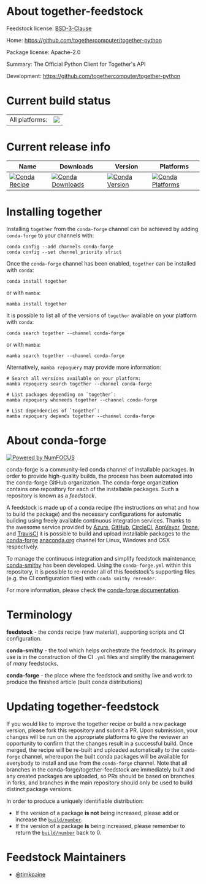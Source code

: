 About together-feedstock
========================

Feedstock license: [BSD-3-Clause](https://github.com/conda-forge/together-feedstock/blob/main/LICENSE.txt)

Home: https://github.com/togethercomputer/together-python

Package license: Apache-2.0

Summary: The Official Python Client for Together's API

Development: https://github.com/togethercomputer/together-python

Current build status
====================


<table><tr><td>All platforms:</td>
    <td>
      <a href="https://dev.azure.com/conda-forge/feedstock-builds/_build/latest?definitionId=26184&branchName=main">
        <img src="https://dev.azure.com/conda-forge/feedstock-builds/_apis/build/status/together-feedstock?branchName=main">
      </a>
    </td>
  </tr>
</table>

Current release info
====================

| Name | Downloads | Version | Platforms |
| --- | --- | --- | --- |
| [![Conda Recipe](https://img.shields.io/badge/recipe-together-green.svg)](https://anaconda.org/conda-forge/together) | [![Conda Downloads](https://img.shields.io/conda/dn/conda-forge/together.svg)](https://anaconda.org/conda-forge/together) | [![Conda Version](https://img.shields.io/conda/vn/conda-forge/together.svg)](https://anaconda.org/conda-forge/together) | [![Conda Platforms](https://img.shields.io/conda/pn/conda-forge/together.svg)](https://anaconda.org/conda-forge/together) |

Installing together
===================

Installing `together` from the `conda-forge` channel can be achieved by adding `conda-forge` to your channels with:

```
conda config --add channels conda-forge
conda config --set channel_priority strict
```

Once the `conda-forge` channel has been enabled, `together` can be installed with `conda`:

```
conda install together
```

or with `mamba`:

```
mamba install together
```

It is possible to list all of the versions of `together` available on your platform with `conda`:

```
conda search together --channel conda-forge
```

or with `mamba`:

```
mamba search together --channel conda-forge
```

Alternatively, `mamba repoquery` may provide more information:

```
# Search all versions available on your platform:
mamba repoquery search together --channel conda-forge

# List packages depending on `together`:
mamba repoquery whoneeds together --channel conda-forge

# List dependencies of `together`:
mamba repoquery depends together --channel conda-forge
```


About conda-forge
=================

[![Powered by
NumFOCUS](https://img.shields.io/badge/powered%20by-NumFOCUS-orange.svg?style=flat&colorA=E1523D&colorB=007D8A)](https://numfocus.org)

conda-forge is a community-led conda channel of installable packages.
In order to provide high-quality builds, the process has been automated into the
conda-forge GitHub organization. The conda-forge organization contains one repository
for each of the installable packages. Such a repository is known as a *feedstock*.

A feedstock is made up of a conda recipe (the instructions on what and how to build
the package) and the necessary configurations for automatic building using freely
available continuous integration services. Thanks to the awesome service provided by
[Azure](https://azure.microsoft.com/en-us/services/devops/), [GitHub](https://github.com/),
[CircleCI](https://circleci.com/), [AppVeyor](https://www.appveyor.com/),
[Drone](https://cloud.drone.io/welcome), and [TravisCI](https://travis-ci.com/)
it is possible to build and upload installable packages to the
[conda-forge](https://anaconda.org/conda-forge) [anaconda.org](https://anaconda.org/)
channel for Linux, Windows and OSX respectively.

To manage the continuous integration and simplify feedstock maintenance,
[conda-smithy](https://github.com/conda-forge/conda-smithy) has been developed.
Using the ``conda-forge.yml`` within this repository, it is possible to re-render all of
this feedstock's supporting files (e.g. the CI configuration files) with ``conda smithy rerender``.

For more information, please check the [conda-forge documentation](https://conda-forge.org/docs/).

Terminology
===========

**feedstock** - the conda recipe (raw material), supporting scripts and CI configuration.

**conda-smithy** - the tool which helps orchestrate the feedstock.
                   Its primary use is in the construction of the CI ``.yml`` files
                   and simplify the management of *many* feedstocks.

**conda-forge** - the place where the feedstock and smithy live and work to
                  produce the finished article (built conda distributions)


Updating together-feedstock
===========================

If you would like to improve the together recipe or build a new
package version, please fork this repository and submit a PR. Upon submission,
your changes will be run on the appropriate platforms to give the reviewer an
opportunity to confirm that the changes result in a successful build. Once
merged, the recipe will be re-built and uploaded automatically to the
`conda-forge` channel, whereupon the built conda packages will be available for
everybody to install and use from the `conda-forge` channel.
Note that all branches in the conda-forge/together-feedstock are
immediately built and any created packages are uploaded, so PRs should be based
on branches in forks, and branches in the main repository should only be used to
build distinct package versions.

In order to produce a uniquely identifiable distribution:
 * If the version of a package **is not** being increased, please add or increase
   the [``build/number``](https://docs.conda.io/projects/conda-build/en/latest/resources/define-metadata.html#build-number-and-string).
 * If the version of a package **is** being increased, please remember to return
   the [``build/number``](https://docs.conda.io/projects/conda-build/en/latest/resources/define-metadata.html#build-number-and-string)
   back to 0.

Feedstock Maintainers
=====================

* [@timkpaine](https://github.com/timkpaine/)

